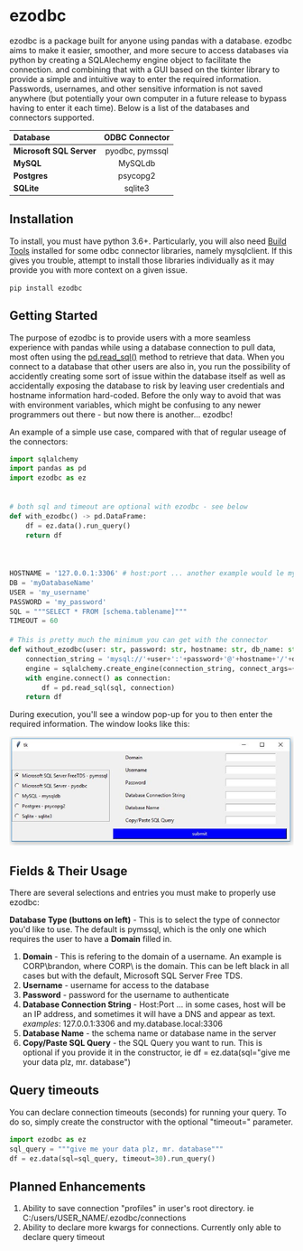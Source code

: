 # ezodbc

ezodbc is a package built for anyone using pandas with a database. ezodbc aims to make it easier, smoother, and more secure to access databases via python by creating a SQLAlechemy engine object to facilitate the connection. and combining that with a GUI based on the tkinter library to provide a simple and intuitive way to enter the required information. Passwords, usernames, and other sensitive information is not saved anywhere (but potentially your own computer in a future release to bypass having to enter it each time). Below is a list of the databases and connectors supported.


| Database                   |  ODBC Connector  | 
|:---------------------------|:----------------:|
| **Microsoft SQL Server**   | pyodbc, pymssql  |
| **MySQL**                  | MySQLdb          |
| **Postgres**               | psycopg2         |
| **SQLite**                 | sqlite3          |


## Installation

To install, you must have python 3.6+. Particularly, you will also need [Build Tools](https://www.microsoft.com/en-us/download/details.aspx?id=58317) installed for some odbc connector libraries, namely mysqlclient. If this gives you trouble, attempt to install those libraries individually as it may provide you with more context on a given issue.

`pip install ezodbc`




## Getting Started

The purpose of ezodbc is to provide users with a more seamless experience with pandas while using a database connection to pull data, most often using the [pd.read_sql()](https://pandas.pydata.org/pandas-docs/stable/reference/api/pandas.read_sql.html) method to retrieve that data. When you connect to a database that other users are also in, you run the possibility of accidently creating some sort of issue within the database itself as well as accidentally exposing the database to risk by leaving user credentials and hostname information hard-coded. Before the only way to avoid that was with environment variables, which might be confusing to any newer programmers out there - but now there is another... ezodbc!

An example of a simple use case, compared with that of regular useage of the connectors:
```python
import sqlalchemy
import pandas as pd
import ezodbc as ez


# both sql and timeout are optional with ezodbc - see below
def with_ezodbc() -> pd.DataFrame:
    df = ez.data().run_query()
    return df



HOSTNAME = '127.0.0.1:3306' # host:port ... another example would le my.database.local:3306 if there is a DNS
DB = 'myDatabaseName'
USER = 'my_username'
PASSWORD = 'my_password'
SQL = """SELECT * FROM [schema.tablename]"""
TIMEOUT = 60

# This is pretty much the minimum you can get with the connector
def without_ezodbc(user: str, password: str, hostname: str, db_name: str, sql: str, timeout: int = 30) -> pd.DataFrame:
    connection_string = 'mysql://'+user+':'+password+'@'+hostname+'/'+db_name
    engine = sqlalchemy.create_engine(connection_string, connect_args={'connect_timeout': 30}})
    with engine.connect() as connection:
        df = pd.read_sql(sql, connection)
    return df

```

During execution, you'll see a window pop-up for you to then enter the required information. The window looks like this:


![pop-up](https://github.com/Brontomerus/ezodbc/blob/master/imgs/popup.JPG)



## Fields & Their Usage

There are several selections and entries you must make to properly use ezodbc:

__Database Type (buttons on left)__ - This is to select the type of connector you'd like to use. The default is pymssql, which is the only one which requires the user to have a __Domain__ filled in.

1. __Domain__ - This is refering to the domain of a username. An example is CORP\brandon, where CORP\ is the domain. This can be left black in all cases but with the default, Microsoft SQL Server Free TDS.
2. __Username__ - username for access to the database
3. __Password__ - password for the username to authenticate
4. __Database Connection String__ - Host:Port ... in some cases, host will be an IP address, and sometimes it will have a DNS and appear as text. _examples_: 127.0.0.1:3306 and my.database.local:3306
5. __Database Name__ - the schema name or database name in the server 
6. __Copy/Paste SQL Query__ - the SQL Query you want to run. This is optional if you provide it in the constructor, ie df = ez.data(sql="give me your data plz, mr. database")


## Query timeouts

You can declare connection timeouts (seconds) for running your query. To do so, simply create the constructor with the optional "timeout=" parameter.

```python
import ezodbc as ez
sql_query = """give me your data plz, mr. database"""
df = ez.data(sql=sql_query, timeout=30).run_query()
```


## Planned Enhancements

1. Ability to save connection "profiles" in user's root directory. ie C:/users/USER_NAME/.ezodbc/connections
2. Ability to declare more kwargs for connections. Currently only able to declare query timeout


